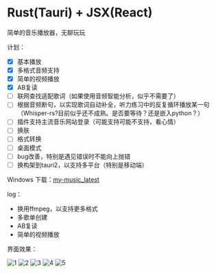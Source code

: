 # Rust(Tauri) + JSX(React)

简单的音乐播放器，无聊玩玩

计划：
- [x] 基本播放
- [x] 多格式音频支持
- [x] 简单的视频播放
- [x] AB复读
- [ ] 联网查找适配歌词（如果使用音频智能分析，似乎不需要了）
- [ ] 根据音频断句，以实现歌词自动补全，听力练习中的反复循环播放某一句（Whisper-rs?目前似乎还不成熟。是否要等待？还是嵌入python？）
- [ ] 插件支持主流音乐网站登录（可能支持可能不支持，看心情）
- [ ] 换肤
- [ ] 格式转换
- [ ] 桌面模式
- [ ] bug改善，特别是遇见错误时不能向上抛错
- [ ] 换构架到tauri2，以支持多平台（特别是移动端）

Windows 下载：[my-music_latest](https://github.com/hellolio/my_music/releases)

log：
- 换用ffmpeg，以支持更多格式
- 多歌单创建
- AB复读
- 简单的视频播放


界面效果：

![1](markdown/mobile1.png)
![2](markdown/mobile2.png)
![3](markdown/mobile3.png)
![4](markdown/pc1.png)
![5](markdown/pc2.png)